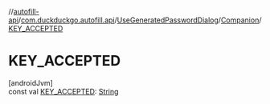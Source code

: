 //[autofill-api](../../../../index.md)/[com.duckduckgo.autofill.api](../../index.md)/[UseGeneratedPasswordDialog](../index.md)/[Companion](index.md)/[KEY_ACCEPTED](-k-e-y_-a-c-c-e-p-t-e-d.md)

# KEY_ACCEPTED

[androidJvm]\
const val [KEY_ACCEPTED](-k-e-y_-a-c-c-e-p-t-e-d.md): [String](https://kotlinlang.org/api/latest/jvm/stdlib/kotlin/-string/index.html)
